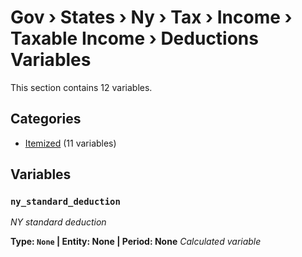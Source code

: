 # Gov › States › Ny › Tax › Income › Taxable Income › Deductions Variables

This section contains 12 variables.

## Categories

- [Itemized](itemized/index.md) (11 variables)

## Variables

### `ny_standard_deduction`
*NY standard deduction*

**Type: `None` | Entity: None | Period: None**
*Calculated variable*
